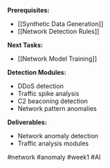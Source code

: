 
**Prerequisites:**
- [[Synthetic Data Generation]]
- [[Network Detection Rules]]

**Next Tasks:**
- [[Network Model Training]]

**Detection Modules:**
- DDoS detection
- Traffic spike analysis
- C2 beaconing detection
- Network pattern anomalies

**Deliverables:**
- Network anomaly detection
- Traffic analysis modules

#network #anomaly #week1 #AI